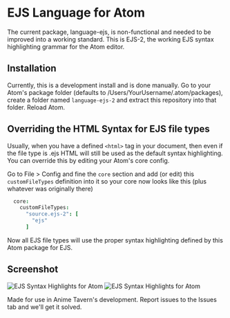 # EJS Language for Atom

The current package, language-ejs, is non-functional and needed to be improved into a working standard. This is EJS-2, the working EJS syntax highlighting grammar for the Atom editor.

## Installation

Currently, this is a development install and is done manually. Go to your Atom's package folder (defaults to /Users/YourUsername/.atom/packages), create a folder named `language-ejs-2` and extract this repository into that folder. Reload Atom.

## Overriding the HTML Syntax for EJS file types

Usually, when you have a defined `<html>` tag in your document, then even if the file type is .ejs HTML will still be used as the default syntax highlighting. You can override this by editing your Atom's core config.

Go to File > Config and fine the `core` section and add (or edit) this `customFileTypes` definition into it so your core now looks like this (plus whatever was originally there)

```cson
  core:
    customFileTypes:
      "source.ejs-2": [
        "ejs"
      ]
```

Now all EJS file types will use the proper syntax highlighting defined by this Atom package for EJS.

## Screenshot

![EJS Syntax Highlights for Atom](https://i.imgur.com/WywKj8h.png)
![EJS Syntax Highlights for Atom](https://i.imgur.com/L3m4CId.png)

Made for use in Anime Tavern's development. Report issues to the Issues tab and we'll get it solved.
